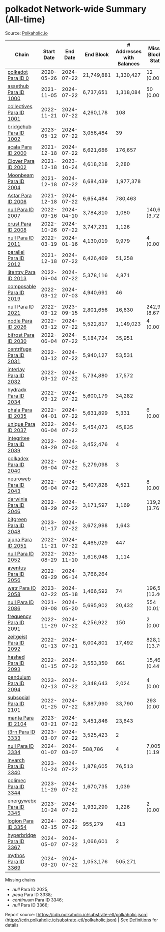 # polkadot Network-wide Summary (All-time)

Source: [Polkaholic.io](https://polkaholic.io)


| Chain            | Start Date | End Date | End Block | # Addresses with Balances | Missing Blocks / Status |
| ---------------- | ---------- | ---------| --------- | ------------------------- | ----------------------- |
| [polkadot Para ID 0](/polkadot/0-polkadot) | 2020-05-26 | 2024-07-22 | 21,749,881 |  1,330,427 | 12 (0.00%)  |
| [assethub Para ID 1000](/polkadot/1000-assethub) | 2021-11-05 | 2024-07-22 | 6,737,651 |  1,318,084 | 50 (0.00%)  |
| [collectives Para ID 1001](/polkadot/1001-collectives) | 2022-11-21 | 2024-07-22 | 4,260,178 |  108 |    |
| [bridgehub Para ID 1002](/polkadot/1002-bridgehub) | 2023-05-12 | 2024-07-22 | 3,056,484 |  39 |    |
| [acala Para ID 2000](/polkadot/2000-acala) | 2021-12-18 | 2024-07-22 | 6,621,686 |  176,657 |    |
| [Clover Para ID 2002](/polkadot/2002-clover) | 2021-12-18 | 2023-10-24 | 4,618,218 |  2,280 |    |
| [Moonbeam Para ID 2004](/polkadot/2004-moonbeam) | 2021-12-18 | 2024-07-22 | 6,684,439 |  1,977,378 |    |
| [Astar Para ID 2006](/polkadot/2006-astar) | 2021-12-18 | 2024-07-22 | 6,654,484 |  780,463 |    |
| [null Para ID 2007](/polkadot/2007-kapex) | 2022-09-16 | 2024-04-10 | 3,784,810 |  1,080 | 140,668 (3.72%)  |
| [crust Para ID 2008](/polkadot/2008-crust) | 2022-10-26 | 2024-07-22 | 3,747,231 |  1,126 |    |
| [null Para ID 2011](/polkadot/2011-equilibrium) | 2022-03-19 | 2024-01-16 | 4,130,019 |  9,979 | 4 (0.00%)  |
| [parallel Para ID 2012](/polkadot/2012-parallel) | 2021-12-18 | 2024-07-22 | 6,426,469 |  51,258 |    |
| [litentry Para ID 2013](/polkadot/2013-litentry) | 2022-06-04 | 2024-07-22 | 5,378,116 |  4,871 |    |
| [composable Para ID 2019](/polkadot/2019-composable) | 2022-03-12 | 2024-07-03 | 4,940,691 |  46 |    |
| [null Para ID 2021](/polkadot/2021-efinity) | 2022-03-12 | 2023-09-15 | 2,801,656 |  16,630 | 242,949 (8.67%)  |
| [nodle Para ID 2026](/polkadot/2026-nodle) | 2022-03-12 | 2024-07-22 | 5,522,817 |  1,149,023 | 4 (0.00%)  |
| [bifrost Para ID 2030](/polkadot/2030-bifrost) | 2022-06-04 | 2024-07-22 | 5,184,724 |  35,951 |    |
| [centrifuge Para ID 2031](/polkadot/2031-centrifuge) | 2022-03-12 | 2024-07-22 | 5,940,127 |  53,531 |    |
| [interlay Para ID 2032](/polkadot/2032-interlay) | 2022-03-12 | 2024-07-22 | 5,734,880 |  17,572 |    |
| [hydradx Para ID 2034](/polkadot/2034-hydradx) | 2022-03-12 | 2024-07-22 | 5,600,179 |  34,282 |    |
| [phala Para ID 2035](/polkadot/2035-phala) | 2022-04-01 | 2024-07-22 | 5,631,899 |  5,331 | 6 (0.00%)  |
| [unique Para ID 2037](/polkadot/2037-unique) | 2022-06-04 | 2024-07-22 | 5,454,073 |  45,835 |    |
| [integritee Para ID 2039](/polkadot/2039-integritee) | 2022-08-29 | 2024-07-03 | 3,452,476 |  4 |    |
| [polkadex Para ID 2040](/polkadot/2040-polkadex) | 2022-06-04 | 2024-07-22 | 5,279,098 |  3 |    |
| [neuroweb Para ID 2043](/polkadot/2043-neuroweb) | 2022-06-04 | 2024-07-22 | 5,407,828 |  4,521 | 8 (0.00%)  |
| [darwinia Para ID 2046](/polkadot/2046-darwinia) | 2022-08-29 | 2024-07-22 | 3,171,597 |  1,169 | 119,220 (3.76%)  |
| [bitgreen Para ID 2048](/polkadot/2048-bitgreen) | 2023-01-17 | 2024-07-22 | 3,672,998 |  1,643 |    |
| [ajuna Para ID 2051](/polkadot/2051-ajuna) | 2022-11-21 | 2024-07-22 | 4,465,029 |  447 |    |
| [null Para ID 2052](/polkadot/2052-polkadot-parathread-2052) | 2022-08-29 | 2023-11-10 | 1,616,948 |  1,114 |    |
| [aventus Para ID 2056](/polkadot/2056-aventus) | 2022-09-29 | 2024-06-14 | 3,766,264 |   |    |
| [watr Para ID 2058](/polkadot/2058-watr) | 2023-02-22 | 2024-05-18 | 1,466,592 |  74 | 196,567 (13.40%)  |
| [null Para ID 2086](/polkadot/2086-kilt) | 2021-09-08 | 2024-05-20 | 5,695,902 |  20,432 | 554 (0.01%)  |
| [frequency Para ID 2091](/polkadot/2091-frequency) | 2022-11-29 | 2024-07-22 | 4,256,922 |  150 | 2 (0.00%)  |
| [zeitgeist Para ID 2092](/polkadot/2092-zeitgeist) | 2022-01-13 | 2024-07-21 | 6,004,801 |  17,492 | 828,192 (13.79%)  |
| [hashed Para ID 2093](/polkadot/2093-hashed) | 2022-01-15 | 2024-07-22 | 3,553,350 |  661 | 15,466 (0.44%)  |
| [pendulum Para ID 2094](/polkadot/2094-pendulum) | 2023-02-13 | 2024-07-22 | 3,348,643 |  2,024 | 4 (0.00%)  |
| [subsocial Para ID 2101](/polkadot/2101-subsocial) | 2022-01-25 | 2024-07-22 | 5,887,990 |  33,790 | 293 (0.00%)  |
| [manta Para ID 2104](/polkadot/2104-manta) | 2023-03-21 | 2024-07-22 | 3,451,846 |  23,643 |    |
| [t3rn Para ID 3333](/polkadot/3333-t3rn) | 2023-03-07 | 2024-07-22 | 3,525,423 |  2 |    |
| [null Para ID 3334](/polkadot/3334-polkadot-parathread-3334) | 2024-01-07 | 2024-03-07 | 588,786 |  4 | 7,005 (1.19%)  |
| [invarch Para ID 3340](/polkadot/3340-invarch) | 2023-10-24 | 2024-07-22 | 1,878,605 |  76,513 |    |
| [polimec Para ID 3344](/polkadot/3344-polimec) | 2023-11-29 | 2024-07-22 | 1,670,735 |  1,039 |    |
| [energywebx Para ID 3345](/polkadot/3345-energywebx) | 2023-10-24 | 2024-07-22 | 1,932,290 |  1,226 | 2 (0.00%)  |
| [logion Para ID 3354](/polkadot/3354-logion) | 2024-02-15 | 2024-07-22 | 955,279 |  413 |    |
| [hyperbridge Para ID 3367](/polkadot/3367-hyperbridge) | 2024-05-07 | 2024-07-22 | 1,066,601 |  2 |    |
| [mythos Para ID 3369](/polkadot/3369-mythos) | 2024-03-20 | 2024-07-22 | 1,053,176 |  505,271 |    |

Missing chains


* *null* Para ID 2025; 
* *peaq* Para ID 3338; 
* *continuum* Para ID 3346; 
* *null* Para ID 3366; 

Report source: [https://cdn.polkaholic.io/substrate-etl/polkaholic.json](https://cdn.polkaholic.io/substrate-etl/polkaholic.json) | See [Definitions](/DEFINITIONS.md) for details

